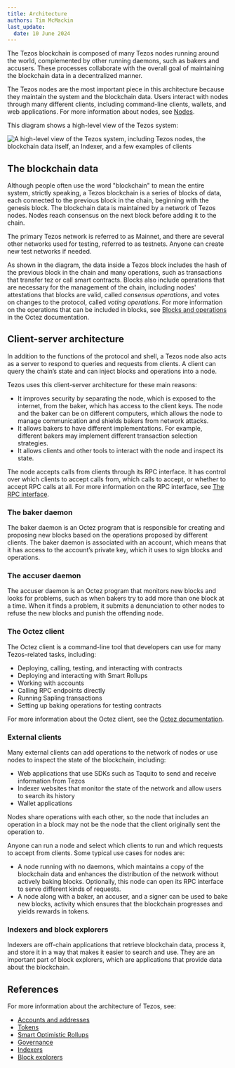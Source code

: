 ```yaml
---
title: Architecture
authors: Tim McMackin
last_update:
  date: 10 June 2024
---
```


The Tezos blockchain is composed of many Tezos nodes running around the world, complemented by other running daemons, such as bakers and accusers.
These processes collaborate with the overall goal of maintaining the blockchain data in a decentralized manner.

The Tezos nodes are the most important piece in this architecture because they maintain the system and the blockchain data.
Users interact with nodes through many different clients, including command-line clients, wallets, and web applications.
For more information about nodes, see [Nodes](./architecture/nodes).

This diagram shows a high-level view of the Tezos system:

![A high-level view of the Tezos system, including Tezos nodes, the blockchain data itself, an Indexer, and a few examples of clients](/img/architecture/architecture-overview.png)
<!-- https://lucid.app/lucidchart/d778aa2a-ad0a-4324-b235-ed3b35742c58/edit -->

## The blockchain data

Although people often use the word "blockchain" to mean the entire system, strictly speaking, a Tezos blockchain is a series of blocks of data, each connected to the previous block in the chain, beginning with the genesis block.
The blockchain data is maintained by a network of Tezos nodes.
Nodes reach consensus on the next block before adding it to the chain.

The primary Tezos network is referred to as Mainnet, and there are several other networks used for testing, referred to as testnets.
Anyone can create new test networks if needed.

As shown in the diagram, the data inside a Tezos block includes the hash of the previous block in the chain and many operations, such as transactions that transfer tez or call smart contracts.
Blocks also include operations that are necessary for the management of the chain, including nodes' attestations that blocks are valid, called _consensus operations_, and votes on changes to the protocol, called _voting operations_.
For more information on the operations that can be included in blocks, see [Blocks and operations](https://tezos.gitlab.io/alpha/blocks_ops.html) in the Octez documentation.

## Client-server architecture

In addition to the functions of the protocol and shell, a Tezos node also acts as a server to respond to queries and requests from clients.
A client can query the chain’s state and can inject blocks and operations into a node.

Tezos uses this client-server architecture for these main reasons:

- It improves security by separating the node, which is exposed to the internet, from the baker, which has access to the client keys.
The node and the baker can be on different computers, which allows the node to manage communication and shields bakers from network attacks.
- It allows bakers to have different implementations.
For example, different bakers may implement different transaction selection strategies.
- It allows clients and other tools to interact with the node and inspect its state.

The node accepts calls from clients through its RPC interface.
It has control over which clients to accept calls from, which calls to accept, or whether to accept RPC calls at all.
For more information on the RPC interface, see [The RPC interface](/architecture/rpc).

### The baker daemon

The baker daemon is an Octez program that is responsible for creating and proposing new blocks based on the operations proposed by different clients.
The baker daemon is associated with an account, which means that it has access to the account’s private key, which it uses to sign blocks and operations.

### The accuser daemon

The accuser daemon is an Octez program that monitors new blocks and looks for problems, such as when bakers try to add more than one block at a time.
When it finds a problem, it submits a denunciation to other nodes to refuse the new blocks and punish the offending node.

### The Octez client

The Octez client is a command-line tool that developers can use for many Tezos-related tasks, including:

- Deploying, calling, testing, and interacting with contracts
- Deploying and interacting with Smart Rollups
- Working with accounts
- Calling RPC endpoints directly
- Running Sapling transactions
- Setting up baking operations for testing contracts

For more information about the Octez client, see the [Octez documentation](https://tezos.gitlab.io/).

### External clients

Many external clients can add operations to the network of nodes or use nodes to inspect the state of the blockchain, including:

- Web applications that use SDKs such as Taquito to send and receive information from Tezos
- Indexer websites that monitor the state of the network and allow users to search its history
- Wallet applications

Nodes share operations with each other, so the node that includes an operation in a block may not be the node that the client originally sent the operation to.

Anyone can run a node and select which clients to run and which requests to accept from clients.
Some typical use cases for nodes are:

- A node running with no daemons, which maintains a copy of the blockchain data and enhances the distribution of the network without actively baking blocks.
Optionally, this node can open its RPC interface to serve different kinds of requests.
- A node along with a baker, an accuser, and a signer can be used to bake new blocks, activity which ensures that the blockchain progresses and yields rewards in tokens.

### Indexers and block explorers

Indexers are off-chain applications that retrieve blockchain data, process it, and store it in a way that makes it easier to search and use.
They are an important part of block explorers, which are applications that provide data about the blockchain.

## References

For more information about the architecture of Tezos, see:

- [Accounts and addresses](/architecture/accounts)
- [Tokens](/architecture/tokens)
- [Smart Optimistic Rollups](/architecture/smart-rollups)
- [Governance](/architecture/governance)
- [Indexers](/developing/information/indexers)
- [Block explorers](/developing/information/block-explorers)
